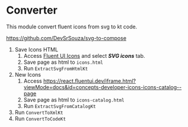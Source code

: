 # Converter

This module convert fluent icons from svg to kt code.

https://github.com/DevSrSouza/svg-to-compose

1. Save Icons HTML
   1. Access [Fluent UI Icons](https://developer.microsoft.com/en-us/fluentui#/styles/web/icons#available-icons) and select ***SVG icons*** tab.
   2. Save page as html to `icons.html`
   3. Run `ExtractSvgFromHtmlKt`
2. New Icons
   1. Access https://react.fluentui.dev/iframe.html?viewMode=docs&id=concepts-developer-icons-icons-catalog--page
   2. Save page as html to `icons-catalog.html`
   3. Run `ExtractSvgFromCatalogKt`
3. Run `ConvertToXmlKt`
4. Run `ConvertToCodeKt`